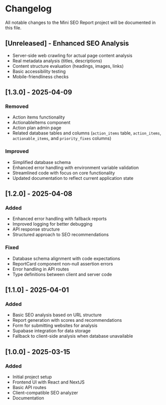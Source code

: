 # Changelog

All notable changes to the Mini SEO Report project will be documented in this file.

## [Unreleased] - Enhanced SEO Analysis
- Server-side web crawling for actual page content analysis
- Real metadata analysis (titles, descriptions)
- Content structure evaluation (headings, images, links)
- Basic accessibility testing
- Mobile-friendliness checks

## [1.3.0] - 2025-04-09
### Removed
- Action items functionality
- ActionableItems component
- Action plan admin page
- Related database tables and columns (`action_items` table, `action_items`, `actionable_items`, and `priority_fixes` columns)

### Improved
- Simplified database schema
- Enhanced error handling with environment variable validation
- Streamlined code with focus on core functionality
- Updated documentation to reflect current application state

## [1.2.0] - 2025-04-08
### Added
- Enhanced error handling with fallback reports
- Improved logging for better debugging
- API response structure
- Structured approach to SEO recommendations

### Fixed
- Database schema alignment with code expectations
- ReportCard component non-null assertion errors
- Error handling in API routes
- Type definitions between client and server code

## [1.1.0] - 2025-04-01
### Added
- Basic SEO analysis based on URL structure
- Report generation with scores and recommendations
- Form for submitting websites for analysis
- Supabase integration for data storage
- Fallback to client-side analysis when database unavailable

## [1.0.0] - 2025-03-15
### Added
- Initial project setup
- Frontend UI with React and NextJS
- Basic API routes
- Client-compatible SEO analyzer
- Documentation 
